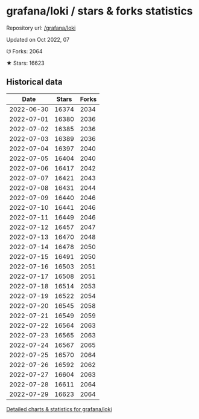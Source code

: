 # grafana/loki / stars & forks statistics

Repository url: [/grafana/loki](https://github.com/grafana/loki)

Updated on Oct 2022, 07

☋ Forks: 2064

★ Stars: 16623

## Historical data
| Date | Stars | Forks |
|------|-------|-------|
| 2022-06-30 | 16374 | 2034 | 
| 2022-07-01 | 16380 | 2036 | 
| 2022-07-02 | 16385 | 2036 | 
| 2022-07-03 | 16389 | 2036 | 
| 2022-07-04 | 16397 | 2040 | 
| 2022-07-05 | 16404 | 2040 | 
| 2022-07-06 | 16417 | 2042 | 
| 2022-07-07 | 16421 | 2043 | 
| 2022-07-08 | 16431 | 2044 | 
| 2022-07-09 | 16440 | 2046 | 
| 2022-07-10 | 16441 | 2046 | 
| 2022-07-11 | 16449 | 2046 | 
| 2022-07-12 | 16457 | 2047 | 
| 2022-07-13 | 16470 | 2048 | 
| 2022-07-14 | 16478 | 2050 | 
| 2022-07-15 | 16491 | 2050 | 
| 2022-07-16 | 16503 | 2051 | 
| 2022-07-17 | 16508 | 2051 | 
| 2022-07-18 | 16514 | 2053 | 
| 2022-07-19 | 16522 | 2054 | 
| 2022-07-20 | 16545 | 2058 | 
| 2022-07-21 | 16549 | 2059 | 
| 2022-07-22 | 16564 | 2063 | 
| 2022-07-23 | 16565 | 2063 | 
| 2022-07-24 | 16567 | 2065 | 
| 2022-07-25 | 16570 | 2064 | 
| 2022-07-26 | 16592 | 2062 | 
| 2022-07-27 | 16604 | 2063 | 
| 2022-07-28 | 16611 | 2064 | 
| 2022-07-29 | 16623 | 2064 | 


[Detailed charts & statistics for grafana/loki](https://reviewgithub.com/rep/grafana/loki)
